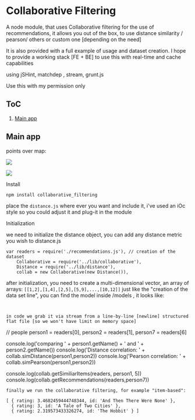 Collaborative Filtering 
============================================

A node module, that uses Collaborative filtering for the use of recommendations, it allows you out of the box,
to use distance similarity / pearson/ others or custom one [depending on the need]

It is also provided with a full example of usage and dataset creation.
I hope to provide a working stack [FE + BE] to use this with real-time and cache capabilities

using jSHint, matchdep , stream, grunt.js 

Use this with my permission only

ToC
---------------------

1. [Main app](#main)


<a name="main">Main app</a>
---------------------



points over map:

![](https://raw.githubusercontent.com/xmen4u/dbscan/master/img1.png)

![](https://raw.githubusercontent.com/xmen4u/dbscan/master/img2.png)


Install
```
npm install collaborative_filtering
```

place the ```distance.js``` where ever you want and include it, i've used an iOc style 
so you could adjust it and plug-it in the module


Initialization

we need to initialize the distance object, you can add any distance metric you wish 
to distance.js
```
var readers = require('./recommendations.js'), // creation of the dataset
	Collaborative = require('../lib/collaborative'),
	Distance = require('../lib/distance'),
	collab = new Collaborative(new Distance()),
```
after initialization, you need to create a multi-dimensional vector, an array of arrays:
```[[1,2],[1,4],[2,5],[5,9],...,[10,12]]```
just like the "creation of the data set line", you can find the model inside /models , it looks like:

```


in code we grab it via stream from a line-by-line [newline] structured flat file [so we won't have limit on memory space]
```
// people
	person1 = readers[0],
	person2 = readers[1],
	person7 = readers[6]

console.log('comparing ' + person1.getName() + ' and ' + person2.getName())
console.log('Distance correlation: ' + collab.simDistance(person1,person2))
console.log('Pearson correlation: ' + collab.simPearson(person1,person2))

console.log(collab.getSimiliarItems(readers, person1, 5))
console.log(collab.getRecommendations(readers,person7))

```
finally we run the collaborative filtering, for example "item-based":
```
	[ { rating: 3.4682459444748344, id: 'And Then There Were None' },
	  { rating: 3, id: 'A Tale of Two Cities' },
	  { rating: 2.319573433326274, id: 'The Hobbit' } ]
```